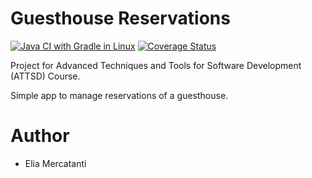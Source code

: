 # Guesthouse Reservations
[![Java CI with Gradle in Linux](https://github.com/elia-mercatanti/guesthouse-reservations/actions/workflows/gradle-linux.yml/badge.svg)](https://github.com/elia-mercatanti/guesthouse-reservations/actions/workflows/gradle-linux.yml)
[![Coverage Status](https://coveralls.io/repos/github/elia-mercatanti/guesthouse-reservations/badge.svg)](https://coveralls.io/github/elia-mercatanti/guesthouse-reservations)

Project for Advanced Techniques and Tools for Software Development (ATTSD) Course.

Simple app to manage reservations of a guesthouse.

# Author
- Elia Mercatanti
